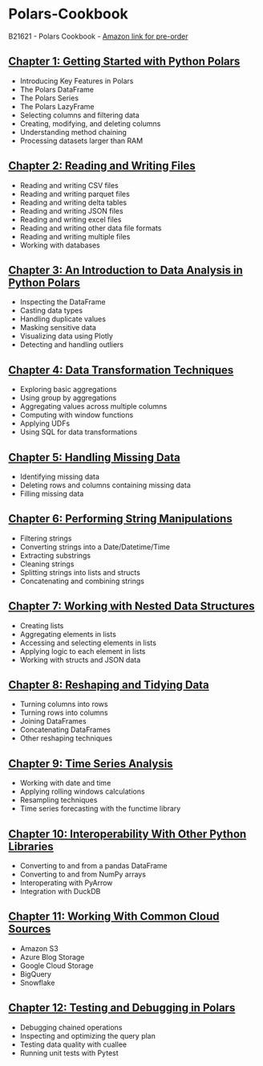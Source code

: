 # Polars-Cookbook
B21621 - Polars Cookbook - [Amazon link for pre-order](https://www.amazon.com/Polars-Cookbook-practical-transform-manipulate/dp/1805121154)

## [Chapter 1: Getting Started with Python Polars](https://github.com/PacktPublishing/Polars-Cookbook/blob/main/Chapter01/ch01.ipynb)
- Introducing Key Features in Polars 
- The Polars DataFrame 
- The Polars Series 
- The Polars LazyFrame 
- Selecting columns and filtering data 
- Creating, modifying, and deleting columns 
- Understanding method chaining 
- Processing datasets larger than RAM 

## [Chapter 2: Reading and Writing Files](https://github.com/PacktPublishing/Polars-Cookbook/blob/main/Chapter02/ch02.ipynb)
- Reading and writing CSV files 
- Reading and writing parquet files 
- Reading and writing delta tables 
- Reading and writing JSON files 
- Reading and writing excel files 
- Reading and writing other data file formats 
- Reading and writing multiple files 
- Working with databases 

## [Chapter 3: An Introduction to Data Analysis in Python Polars](https://github.com/PacktPublishing/Polars-Cookbook/blob/main/Chapter03/ch03.ipynb)
- Inspecting the DataFrame 
- Casting data types 
- Handling duplicate values 
- Masking sensitive data 
- Visualizing data using Plotly 
- Detecting and handling outliers 

## [Chapter 4: Data Transformation Techniques](https://github.com/PacktPublishing/Polars-Cookbook/blob/main/Chapter04/ch04.ipynb)
- Exploring basic aggregations
- Using group by aggregations
- Aggregating values across multiple columns
- Computing with window functions
- Applying UDFs
- Using SQL for data transformations 

## [Chapter 5: Handling Missing Data](https://github.com/PacktPublishing/Polars-Cookbook/blob/main/Chapter05/ch05.ipynb)
- Identifying missing data 
- Deleting rows and columns containing missing data 
- Filling missing data 

## [Chapter 6: Performing String Manipulations](https://github.com/PacktPublishing/Polars-Cookbook/blob/main/Chapter06/ch06.ipynb)
- Filtering strings 
- Converting strings into a Date/Datetime/Time 
- Extracting substrings 
- Cleaning strings 
- Splitting strings into lists and structs 
- Concatenating and combining strings 

## [Chapter 7: Working with Nested Data Structures](https://github.com/PacktPublishing/Polars-Cookbook/blob/main/Chapter07/ch07.ipynb)
- Creating lists 
- Aggregating elements in lists 
- Accessing and selecting elements in lists 
- Applying logic to each element in lists 
- Working with structs and JSON data 

## [Chapter 8: Reshaping and Tidying Data](https://github.com/PacktPublishing/Polars-Cookbook/blob/main/Chapter08/ch08.ipynb)
- Turning columns into rows 
- Turning rows into columns  
- Joining DataFrames 
- Concatenating DataFrames 
- Other reshaping techniques 

## [Chapter 9: Time Series Analysis](https://github.com/PacktPublishing/Polars-Cookbook/blob/main/Chapter09/ch09.ipynb)
- Working with date and time 
- Applying rolling windows calculations 
- Resampling techniques 
- Time series forecasting with the functime library 

## [Chapter 10: Interoperability With Other Python Libraries](https://github.com/PacktPublishing/Polars-Cookbook/blob/main/Chapter10/ch10.ipynb)
- Converting to and from a pandas DataFrame 
- Converting to and from NumPy arrays
- Interoperating with PyArrow 
- Integration with DuckDB 

## [Chapter 11: Working With Common Cloud Sources](https://github.com/PacktPublishing/Polars-Cookbook/blob/main/Chapter11/ch11.ipynb)
- Amazon S3 
- Azure Blog Storage 
- Google Cloud Storage 
- BigQuery 
- Snowflake 

## [Chapter 12: Testing and Debugging in Polars](https://github.com/PacktPublishing/Polars-Cookbook/blob/main/Chapter12/ch12.ipynb)
- Debugging chained operations 
- Inspecting and optimizing the query plan 
- Testing data quality with cuallee 
- Running unit tests with Pytest 
